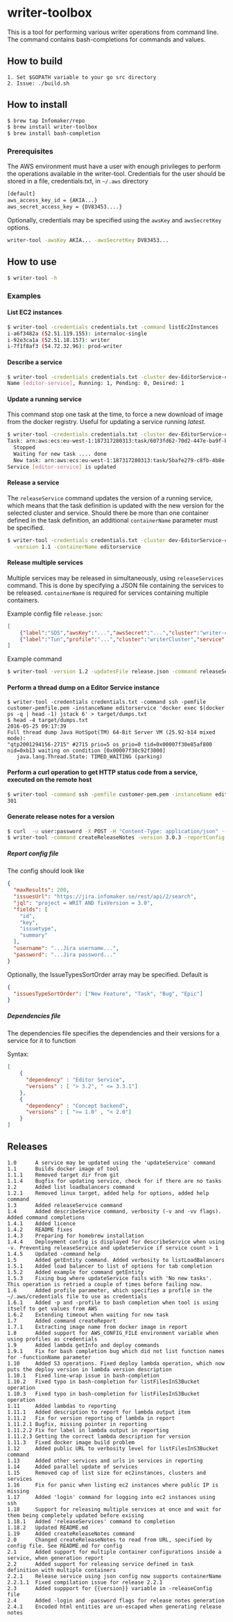 # writer-toolbox
This is a tool for performing various writer operations from command line. The command contains bash-completions 
for commands and values.

## How to build
    1. Set $GOPATH variable to your go src directory
    2. Issue: ./build.sh
    
## How to install
```bash
$ brew tap Infomaker/repo
$ brew install writer-toolbox
$ brew install bash-completion
```

### Prerequisites
The AWS environment must have a user with enough privileges to perform the operations available in the writer-tool.
Credentials for the user should be stored in a file, credentials.txt, in `~/.aws` directory

```bash
[default]
aws_access_key_id = {AKIA...}
aws_secret_access_key = {DV83453....}
```

Optionally, credentials may be specified using the `awsKey` and `awsSecretKey` options.

```bash
writer-tool -awsKey AKIA... -awsSecretKey DV83453...
```

## How to use

```bash
$ writer-tool -h
```

### Examples

#### List EC2 instances
```bash
$ writer-tool -credentials credentials.txt -command listEc2Instances
i-a6f3482a (52.51.119.155): internaloc-single
i-92e3ca1a (52.51.18.157): writer
i-7f1f8af3 (54.72.32.96): prod-writer
```

#### Describe a service
```bash
$ writer-tool -credentials credentials.txt -cluster dev-EditorService-cluster -service editor-service -command describeService
Name [editor-service], Running: 1, Pending: 0, Desired: 1
```

#### Update a running service
This command stop one task at the time, to force a new download of image from the docker registry. Useful for 
updating a service running _latest_.

```bash
$ writer-tool -credentials credentials.txt -cluster dev-EditorService-cluster -service editor-service -command updateService
Task: arn:aws:ecs:eu-west-1:187317280313:task/6073fd62-70d2-447e-ba9f-bdaf8eee1457
  Stopped
  Waiting for new task .... done
  New task: arn:aws:ecs:eu-west-1:187317280313:task/5bafe279-c8fb-4b8e-bd8b-c69c6ce23fa5 ............ done
Service [editor-service] is updated
```

#### Release a service
The `releaseService` command updates the version of a running service, which means that the task definition is updated
with the new version for the selected cluster and service. Should there be more than one container defined
in the task definition, an additional `containerName` parameter must be specified.

```bash
$ writer-tool -credentials credentials.txt -cluster dev-EditorService-cluster -service editor-service -command releaseService \
  -version 1.1 -containerName editorservice
```

#### Release multiple services
Multiple services may be released in simultaneously, using `releaseServices` command. This is done by specifying a 
JSON file containing the services to be released. `containerName` is required for services containing multiple containers.

Example config file `release.json`:
```json
[
	{"label":"SDS","awsKey":"...","awsSecret":"...","cluster":"writer-cluster","service":"writer-service"},
	{"label":"Tun","profile":"...","cluster":"writerCluster","service":"writerService","containerName":"writer"}
]
```

Example command
```bash
$ writer-tool -version 1.2 -updatesFile release.json -command releaseServices
```

#### Perform a thread dump on a Editor Service instance
```
$ writer-tool -credentials credentials.txt -command ssh -pemfile customer-pemfile.pem -instanceName editorservice 'docker exec $(docker ps -q | head -1) jstack 6' > target/dumps.txt 
$ head -4 target/dumps.txt
2016-05-25 09:17:39
Full thread dump Java HotSpot(TM) 64-Bit Server VM (25.92-b14 mixed mode):
"qtp2001294156-2715" #2715 prio=5 os_prio=0 tid=0x00007f30e85af800 nid=0xb13 waiting on condition [0x00007f30c92f3000]
   java.lang.Thread.State: TIMED_WAITING (parking)
```

#### Perform a curl operation to get HTTP status code from a service, executed on the remote host
```bash
$ writer-tool -command ssh -pemfile customer-pem.pem -instanceName editorservice 'curl --write-out %{http_code} --output /dev/null http://www.sunet.se'
301
```

#### Generate release notes for a version
```bash
$ curl  -u user:password -X POST -H "Content-Type: application/json" --data '{"jql":"project = WRIT AND fixVersion = 3.0.3","fields":["id","key","issuetype", "summary"]}' https://jira.infomaker.se/rest/api/2/search > issues.json
$ writer-tool -command createReleaseNotes -version 3.0.3 -reportConfig issues.json -reportTemplate someTemplate.filetype -dependenciesFile dependencies.json
```

##### Report config file
The config should look like

```json
{
  "maxResults": 200,
  "issuesUrl": "https://jira.infomaker.se/rest/api/2/search",
  "jql": "project = WRIT AND fixVersion = 3.0",
  "fields": [
    "id",
    "key",
    "issuetype",
    "summary"
  ],
  "username": "...Jira username...",
  "password": "...Jira password..."
}
```
Optionally, the IssueTypesSortOrder array may be specified. Default is

```json
{
  "issuesTypeSortOrder": ["New Feature", "Task", "Bug", "Epic"]
}
```

##### Dependencies file

The dependencies file specifies the dependencies and their versions for a service for it to function

Syntax:

```json
[
    {
      "dependency" : "Editor Service",
      "versions" : [ "> 3.2", " <= 3.3.1"]
    },
    {
      "dependency" : "Concept backend",
      "versions" : [ ">= 1.0" , "< 2.0"]
    }
]
```

## Releases

    1.0      A service may be updated using the 'updateService' command
    1.1      Builds docker image of tool
    1.1.1    Removed target dir from git
    1.1.4    Bugfix for updating service, check for if there are no tasks
    1.2      Added list loadbalancers command
    1.2.1    Removed linux target, added help for options, added help command
    1.3      Added releaseService command
    1.4      Added describeService command, verbosity (-v and -vv flags). Added command completions
    1.4.1    Added licence
    1.4.2    README fixes
    1.4.3    Preparing for homebrew installation
    1.4.4    Deployment config is displayed for describeService when using -v. Preventing releaseService and updateService if service count > 1
    1.4.5    Updated -command help
    1.5      Added getEntity command. Added verbosity to listLoadBalancers
    1.5.1    Added load balancer to list of options for tab completion
    1.5.2    Added example for command getEntity
    1.5.3    Fixing bug where updateService fails with 'No new tasks'. This operation is retried a couple of times before failing now.
    1.6      Added profile parameter, which specifies a profile in the ~/.aws/credentials file to use as credentials
    1.6.1    Added -p and -profile to bash completion when tool is using itself to get values from AWS
    1.6.2    Extending timeout when waiting for new task
    1.7      Added command createReport
    1.7.1    Extracting image name from docker image in report
    1.8      Added support for AWS_CONFIG_FILE environment variable when using profiles as credentials
    1.9      Added lambda getInfo and deploy commands
    1.9.1    Fix for bash completion bug which did not list function names for -functionName parameter
    1.10     Added S3 operations. Fixed deploy lambda operation, which now puts the deploy version in lambda version description
    1.10.1   Fixed line-wrap issue in bash-completion
    1.10.2   Fixed typo in bash-completion for listFilesInS3Bucket operation
    1.10.3   Fixed typo in bash-completion for listFilesInS3Bucket operation
    1.11     Added lambdas to reporting
    1.11.1   Added description to report for lambda output item
    1.11.2   Fix for version reporting of lambda in report
    1.11.2.1 Bugfix, missing pointer in reporting
    1.11.2.2 Fix for label in lambda output in reporting
    1.11.2.3 Getting the correct lambda description for version
    1.11.3   Fixed docker image build problem
    1.12     Added public URL to verbosity level for listFilesInS3Bucket command
    1.13     Added other services and urls in services in reporting
    1.14     Added parallel update of services
    1.15     Removed cap of list size for ec2instances, clusters and services
    1.16     Fix for panic when listing ec2 instances where public IP is missing
    1.17     Added 'login' command for logging into ec2 instances using ssh
    1.18     Support for releasing multiple services at once and wait for them being completely updated before exising
    1.18.1   Added 'releaseServices' command to completion
    1.18.2   Updated README.md
    1.19     Added createReleaseNotes command
    2.0      Changed createReleaseNotes to read from URL, specified by config file. See README.md for config
    2.1      Added support for multiple container configurations inside a service, when generation report
    2.2      Added support for releasing service defined in task definition with multiple containers
    2.2.1    Release service using json config now supports containerName
    2.2.1.1  Fixed compilation issue for release 2.2.1
    2.3      Added suppport for {{version}} variable in -releaseConfig file
    2.4      Added -login and -password flags for release notes generation
    2.4.1    Encoded html entities are un-escaped when generating release notes